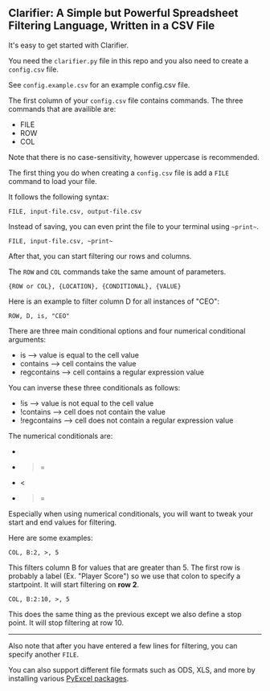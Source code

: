 Clarifier: A Simple but Powerful Spreadsheet Filtering Language, Written in a CSV File
---

It's easy to get started with Clarifier.

You need the `clarifier.py` file in this repo and you also need to create a `config.csv` file.

See `config.example.csv` for an example config.csv file.

The first column of your `config.csv` file contains commands. The three commands that are availible are:

- FILE
- ROW
- COL

Note that there is no case-sensitivity, however uppercase is recommended.

The first thing you do when creating a `config.csv` file is add a `FILE` command to load your file.

It follows the following syntax:

`FILE, input-file.csv, output-file.csv`

Instead of saving, you can even print the file to your terminal using `~print~`.

`FILE, input-file.csv, ~print~`

After that, you can start filtering our rows and columns.

The `ROW` and `COL` commands take the same amount of parameters.

`{ROW or COL}, {LOCATION}, {CONDITIONAL}, {VALUE}`

Here is an example to filter column D for all instances of "CEO":

`ROW, D, is, "CEO"`

There are three main conditional options and four numerical conditional arguments:

- is --> value is equal to the cell value
- contains --> cell contains the value
- regcontains --> cell contains a regular expression value

You can inverse these three conditionals as follows:

- !is --> value is not equal to the cell value
- !contains --> cell does not contain the value
- !regcontains --> cell does not contain a regular expression value

The numerical conditionals are:

- >
- >=
- <
- >=

Especially when using numerical conditionals, you will want to tweak your start and end values for filtering.

Here are some examples:

`COL, B:2, >, 5`

This filters column B for values that are greater than 5. The first row is probably a label (Ex. "Player Score") so we use that colon to specify a startpoint. It will start filtering on **row 2**.

`COL, B:2:10, >, 5`

This does the same thing as the previous except we also define a stop point. It will stop filtering at row 10.


---

Also note that after you have entered a few lines for filtering, you can specify another `FILE`.

You can also support different file formats such as ODS, XLS, and more by installing various [PyExcel packages](http://docs.pyexcel.org/en/latest/).
